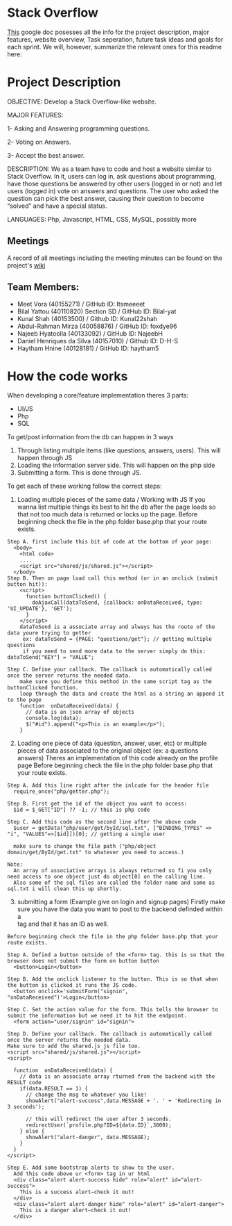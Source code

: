 # Stack Overflow
[This](https://docs.google.com/document/d/1pOacO4mb_NoBhThXgGI7XlV7jtO9KkaL7A30eXk4nPk/edit) google doc posesses all the info for the project description, major features, website overview, Task seperation, future task ideas and goals for each sprint. We will, however, summarize the relevant ones for this readme here:

# Project Description

OBJECTIVE: Develop a Stack Overflow-like website.

MAJOR FEATURES:

1- Asking and Answering programming questions.

2- Voting on Answers.

3- Accept the best answer.

DESCRIPTION: We as a team have to code and host a website similar to Stack Overflow. In it, users can log in, ask questions about programming, have those questions be answered by other users (logged in or not) and let users (logged in) vote on answers and questions. The user who asked the question can pick the best answer, causing their question to become “solved” and have a special status.

LANGUAGES: Php, Javascript, HTML, CSS, MySQL, possibly more

## Meetings
A record of all meetings including the meeting minutes can be found on the project's [wiki](https://github.com/Bilal-yat/StackOverflow/wiki)

## Team Members:
- Meet Vora (40155271) / GitHub ID: Itsmeeeet
- Bilal Yattou (40110820) Section SD / GitHub ID: Bilal-yat
- Kunal Shah (40153500) / Github ID: Kunal22shah
- Abdul-Rahman Mirza (40058876) / GitHub ID: foxdye96
- Najeeb Hyatoolla (40133092) / GitHub ID: NajeebH
- Daniel Henriques da Silva (40157010) / Github ID: D-H-S
- Haytham Hnine (40128181) / GitHub ID: haytham5

# How the code works
When developing a core/feature implementation theres 3 parts:
 - UI/JS
 - Php
 - SQL

To get/post information from the db can happen in 3 ways
 1. Through listing multiple items (like questions, answers, users). This will happen through JS
 2. Loading the information server side. This will happen on the php side
 3. Submitting a form. This is done through JS.

To get each of these working follow the correct steps:
  1. Loading multiple pieces of the same data / Working with JS
  If you wanna list multiple things its best to hit the db after the page loads so that not too much data is returned or locks up the page.
  Before beginning check the file in the php folder base.php that your route exists.

    Step A. first include this bit of code at the bottom of your page:
      <body>
        <html code>
        ....
        <script src="shared/js/shared.js"></script>
      </body>
    Step B. Then on page load call this method (or in an onclick (submit button hit)):
        <script>
          function buttonClicked() {
            doAjaxCall(dataToSend, {callback: onDataReceived, type: 'UI_UPDATE'}, 'GET');
          }
        </script>
        dataToSend is a associate array and always has the route of the data youre trying to getter
         ex: dataToSend = {PAGE: "questions/get"}; // getting multiple questions
         if you need to send more data to the server simply do this: dataToSend["KEY"] = "VALUE";

    Step C. Define your callback. The callback is automatically called once the server returns the needed data.
        make sure you define this method in the same script tag as the buttonClicked function.
        loop through the data and create the html as a string an append it to the page
        function  onDataReceived(data) {
          // data is an json array of objects
          console.log(data);
          $("#id").append("<p>This is an example</p>");
        }

  2. Loading one piece of data (question, answer, user, etc) or multiple pieces of data associated to the original object (ex: a questions answers)
  Theres an implementation of this code already on the profile page
  Before beginning check the file in the php folder base.php that your route exists.

    Step A. Add this line right after the inlcude for the header file
      require_once("php/getter.php");

    Step B. First get the id of the object you want to access:
      $id = $_GET["ID"] ?? -1; // this is php code

    Step C. Add this code as the second line after the above code
      $user = getData("php/user/get/byId/sql.txt", ["BINDING_TYPES" => "i", "VALUES"=>[$id]])[0]; // getting a single user

      make sure to change the file path ("php/object domain/get/ById/get.txt" to whatever you need to access.)

    Note:
      An array of associative arrays is always returned so fi you only need access to one object just do object[0] on the calling line.
      Also some of the sql files are called the folder name and some as sql.txt i will clean this up shortly.

  3. submitting a form (Example give on login and signup pages)
    Firstly make sure you have the data you want to post to the backend definded within a <form> tag and that it has an ID as well.

    Before beginning check the file in the php folder base.php that your route exists.

    Step A. Defind a button outside of the <form> tag. this is so that the browser does not submit the form on button button
      <button>Login</button>

    Step B. Add the onclick listener to the button. This is so that when the button is clicked it runs the JS code.
      <button onclick='submitForm("signin", "onDataReceived")'>Login</button>

    Step C. Set the action value for the form. This tells the browser to submit the information but we need it to hit the endpoint.
      <form action="user/signin" id="signin">

    Step D. Define your callback. The callback is automatically called once the server returns the needed data.
    Make sure to add the shared.js js file too.
    <script src="shared/js/shared.js"></script>
    <script>

      function  onDataReceived(data) {
        // data is an associate array rturned from the backend with the RESULT code
        if(data.RESULT == 1) {
          // change the msg to whatever you like!
          showAlert("alert-success",data.MESSAGE + '. ' + 'Redirecting in 3 seconds');

          // this will redirect the user after 3 seconds.
          redirectUser(`profile.php?ID=${data.ID}`,3000);
        } else {
          showAlert("alert-danger", data.MESSAGE);
        }
      }
    </script>

    Step E. Add some bootstrap alerts to show to the user.
      Add this code above ur <form> tag in ur html
      <div class="alert alert-success hide" role="alert" id="alert-success">
        This is a success alert—check it out!
      </div>
      <div class="alert alert-danger hide" role="alert" id="alert-danger">
        This is a danger alert—check it out!
      </div>
